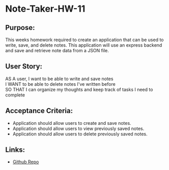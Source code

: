 # Note-Taker-HW-11

## Purpose:

This weeks homework required to create an application that can be used to write, save, and delete notes. This application will use an express backend and save and retrieve note data from a JSON file.

## User Story:

AS A user, I want to be able to write and save notes<br>
I WANT to be able to delete notes I've written before<br>
SO THAT I can organize my thoughts and keep track of tasks I need to complete<br>


## Acceptance Criteria:

* Application should allow users to create and save notes.
* Application should allow users to view previously saved notes.
* Application should allow users to delete previously saved notes.

 ## Links:
* [Github Repo](https://github.com/natcarvajal/Note-Taker-HW-11)

